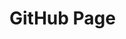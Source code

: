 # GitHub Page


<!---
LucasSavoie/LucasSavoie is a ✨ special ✨ repository because its `README.md` (this file) appears on your GitHub profile.
You can click the Preview link to take a look at your changes.
--->
